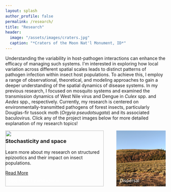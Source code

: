 ```yaml
---
layout: splash
author_profile: false
permalink: /research/
title: "Research"
header:
  image: "/assets/images/craters.jpg"
  caption: "*Craters of the Moon Nat'l Monument, ID*"
---
```


<style>
.feature-row {
  display: flex;
  flex-wrap: wrap;
  margin: -20px; /* adjust as needed */
}
.feature-item {
  flex: 1;
  margin: 20px; /* adjust as needed */
  position: relative;
}
.feature-image {
  position: absolute;
  top: 0;
  left: 0;
  width: 100%;
  height: 100%;
  object-fit: cover;
}
</style>


Understanding the variability in host-pathogen interactions can enhance the efficacy of managing such systems. I'm interested in exploring how local variation across different spatial scales leads to distinct patterns of pathogen infection within insect host populations. To achieve this, I employ a range of observational, theoretical, and modeling approaches to gain a deeper understanding of the spatial dynamics of disease systems. In my previous research, I focused on mosquito systems and examined the transmission dynamics of West Nile virus and Dengue in *Culex* spp. and *Aedes* spp., respectively. Currently, my research is centered on environmentally-transmitted pathogens of forest insects, particularly Douglas-fir tussock moth (*Orgyia pseudotsugata*) and its associated baculovirus. Click any of the project images below for more detailed explanation of my research topics!

<div class="feature-row">
  <div class="feature-item" style="flex: 2;">
    <a href="/research/structured-epizootics">
      <img class="feature-image" src="/assets/images/stochas_and_space.png">
    </a>
    <div class="feature-content">
      <h3>Stochasticity and space</h3>
      <p>Learn more about my research on structured epizootics and their impact on insect populations.</p>
      <a href="/research/structured-epizootics" class="btn btn--inverse">Read More</a>
      <span style='color:white;position:absolute;bottom:10px;left:10px;'>Stochasticity and space</span>
    </div>
  </div>
  <div class="feature-item">
    <a href="/research/dispersal">
      <img class="feature-image" src="/assets/images/craters3.jpg">
    </a>
    <div class="feature-content">
      <h3>Dispersal</h3>
      <p>Learn more about my research on dispersal and its impact on the spread of epidemics in large populations.</p>
      <a href="/research/dispersal" class="btn btn--inverse">Read More</a>
      <span style='color:white;position:absolute;bottom:10px;left:10px;'>Dispersal</span>"
    </div>
  </div>
</div>
<!--
<div class="feature-row">
  <div class="feature-item">
    <a href="/research/dengue">
      <img class="feature-image" src="/assets/images/iquitos.png">
    </a>
    <div class="feature-content">
      <h3>Dengue and human mobility</h3>
      <p>Learn more about my research on dengue human mobility patterns</p>
      <a href="/research/dengue" class="btn btn--inverse">Read More</a>
      <span style='color:white;position:absolute;bottom:10px;left:10px;'>Dengue and human mobility</span>
    </div>
  </div>
  <div class="feature-item" style="flex: 2;">
    <a href="/research/culex">
      <img class="feature-image" src="/assets/images/LarvalStage.png">
    </a>
    <div class="feature-content">
      <h3>Ecology of <em>Culex</em> spp.</h3>
      <p>Learn more about my research on <em>Culex quinquefasciatus</em></p>
      <a href="/research/culex" class="btn btn--inverse">Read More</a>
      <span style='color:black;position:absolute;bottom:10px;left:10px;'>Ecology of <em>Culex</em> spp.</span>"
    </div>
  </div>
</div>
-->
